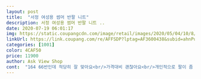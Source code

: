 ```yaml
---
layout: post 
title:  "서정 여성용 썸머 반팔 니트" 
description: 서정 여성용 썸머 반팔 니트 ..
date: 2020-07-19 06:01:17 
img: https://static.coupangcdn.com/image/retail/images/2020/05/04/10/8/ac78aad7-3ea2-4422-9899-f0da37bc03c0.jpg 
linkUrl: https://link.coupang.com/re/AFFSDP?lptag=AF3600438&subid=ahnPublicAsk&pageKey=1548297140&itemId=2650166470&vendorItemId=70641028124&traceid=V0-113-1eb03ddaba85c0ce 
categories: [1001] 
color: 4CAF50 
price: 11900 
author: Ask View Shop 
cont:  "164 66반인데 적당히 잘 맞아요<br/>가격대비 괜찮아요<br/>개인적으로 팔이 좀 더 길었으면 좋겠고<br/>디자인괜찮코<br/>목 뒷부분 모자도 아니고 저는 좀 이상하네요<br/>와우 담날바로배송.<br/>.<br/>깜놀<br/>윈단괜찮고<br/>좀  짧은게  아쉽<br/>" 
---
```

